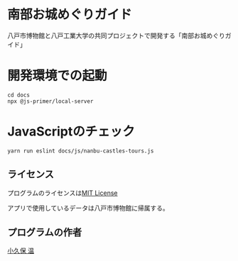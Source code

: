 # 南部お城めぐりガイド
八戸市博物館と八戸工業大学の共同プロジェクトで開発する「南部お城めぐりガイド」

# 開発環境での起動

```
cd docs
npx @js-primer/local-server
```

# JavaScriptのチェック

```yarn run eslint docs/js/nanbu-castles-tours.js```

## ライセンス
プログラムのライセンスは[MIT License](LICENSE.txt)

アプリで使用しているデータは八戸市博物館に帰属する。

## プログラムの作者
[小久保 温](https://akokubo.github.io/)
